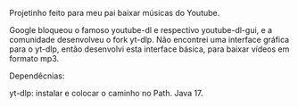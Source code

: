 Projetinho feito para meu pai baixar músicas do Youtube.

Google bloqueou o famoso youtube-dl e respectivo youtube-dl-gui, e a comunidade desenvolveu o fork yt-dlp.
Não encontrei uma interface gráfica para o yt-dlp, então desenvolvi esta interface básica, para baixar vídeos em formato mp3.


Dependêcnias:

yt-dlp: instalar e colocar o caminho no Path.
Java 17.
